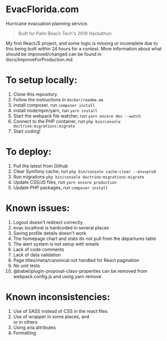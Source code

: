 # EvacFlorida.com
Hurricane evacuation planning service.

> Built for Palm Beach Tech's 2019 Hackathon

My first ReactJS project, and some logic is missing or incomplete due to this being built within 24 hours for a contest. 
More information about what should be improved/changed can be found in docs/ImproveForProduction.md

# To setup locally:
1. Clone this repository
2. Follow the instructions in `docker/readme.me`
3. install composer, run `composer install`
4. install node/npm/yarn, run `yarn install`
5. Start the webpack file watcher, run `yarn encore dev --watch`
6. Connect to the PHP container, run `php bin/console doctrine:migrations:migrate`
7. Start coding!

# To deploy:
1. Pull the latest from Github
2. Clear Symfony cache, run `php bin/console cache:clear --env=prod`
3. Run migrations `php bin/console doctrine:migrations:migrate`
4. Update CSS/JS files, run `yarn encore production`
5. Update PHP packages, run `composer install`

# Known issues:
1. Logout doesn't redirect correctly
2. evac.localhost is hardcoded in several places
3. Saving profile details doesn't work
4. The homepage chart and stats do not pull from the departures table
5. The alert system is not setup with emails
6. Lack of code comments
7. Lack of data validation
8. Page titles/meta/canonical not handled for React pagination
9. No unit tests
10. @babel/plugin-proposal-class-properties can be removed from webpack.config.js and using yarn remove

# Known inconsistencies:
1. Use of SASS instead of CSS in the react files
2. Use of <Fragment> wrapper in some places, and <div> or <span> in others
3. Using aria attributes
4. Formatting